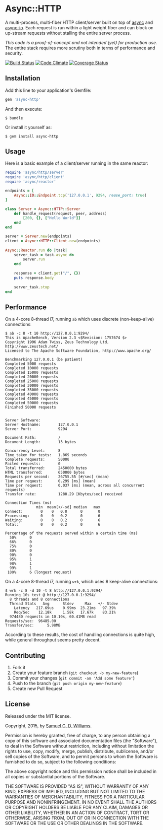 # Async::HTTP

A multi-process, multi-fiber HTTP client/server built on top of [async] and [async-io]. Each request is run within a light weight fiber and can block on up-stream requests without stalling the entire server process.

*This code is a proof-of-concept and not intended (yet) for production use.* The entire stack requires more scrutiny both in terms of performance and security.

[![Build Status](https://secure.travis-ci.org/socketry/async-http.svg)](http://travis-ci.org/socketry/async-http)
[![Code Climate](https://codeclimate.com/github/socketry/async-http.svg)](https://codeclimate.com/github/socketry/async-http)
[![Coverage Status](https://coveralls.io/repos/socketry/async-http/badge.svg)](https://coveralls.io/r/socketry/async-http)

[async]: https://github.com/socketry/async
[async-io]: https://github.com/socketry/async-io

## Installation

Add this line to your application's Gemfile:

```ruby
gem 'async-http'
```

And then execute:

	$ bundle

Or install it yourself as:

	$ gem install async-http

## Usage

Here is a basic example of a client/server running in the same reactor:

```ruby
require 'async/http/server'
require 'async/http/client'
require 'async/reactor'

endpoints = [
	Async::IO::Endpoint.tcp('127.0.0.1', 9294, reuse_port: true)
]

class Server < Async::HTTP::Server
	def handle_request(request, peer, address)
		[200, {}, ["Hello World"]]
	end
end

server = Server.new(endpoints)
client = Async::HTTP::Client.new(endpoints)
	
Async::Reactor.run do |task|
	server_task = task.async do
		server.run
	end
	
	response = client.get("/", {})
	puts response.body
	
	server_task.stop
end
```

## Performance

On a 4-core 8-thread i7, running `ab` which uses discrete (non-keep-alive) connections:

```
$ ab -c 8 -t 10 http://127.0.0.1:9294/
This is ApacheBench, Version 2.3 <$Revision: 1757674 $>
Copyright 1996 Adam Twiss, Zeus Technology Ltd, http://www.zeustech.net/
Licensed to The Apache Software Foundation, http://www.apache.org/

Benchmarking 127.0.0.1 (be patient)
Completed 5000 requests
Completed 10000 requests
Completed 15000 requests
Completed 20000 requests
Completed 25000 requests
Completed 30000 requests
Completed 35000 requests
Completed 40000 requests
Completed 45000 requests
Completed 50000 requests
Finished 50000 requests


Server Software:        
Server Hostname:        127.0.0.1
Server Port:            9294

Document Path:          /
Document Length:        13 bytes

Concurrency Level:      8
Time taken for tests:   1.869 seconds
Complete requests:      50000
Failed requests:        0
Total transferred:      2450000 bytes
HTML transferred:       650000 bytes
Requests per second:    26755.55 [#/sec] (mean)
Time per request:       0.299 [ms] (mean)
Time per request:       0.037 [ms] (mean, across all concurrent requests)
Transfer rate:          1280.29 [Kbytes/sec] received

Connection Times (ms)
              min  mean[+/-sd] median   max
Connect:        0    0   0.0      0       0
Processing:     0    0   0.2      0       6
Waiting:        0    0   0.2      0       6
Total:          0    0   0.2      0       6

Percentage of the requests served within a certain time (ms)
  50%      0
  66%      0
  75%      0
  80%      0
  90%      0
  95%      1
  98%      1
  99%      1
 100%      6 (longest request)
```

On a 4-core 8-thread i7, running `wrk`, which uses 8 keep-alive connections:

```
$ wrk -c 8 -d 10 -t 8 http://127.0.0.1:9294/
Running 10s test @ http://127.0.0.1:9294/
  8 threads and 8 connections
  Thread Stats   Avg      Stdev     Max   +/- Stdev
    Latency   217.69us    0.99ms  23.21ms   97.39%
    Req/Sec    12.18k     1.58k   17.67k    83.21%
  974480 requests in 10.10s, 60.41MB read
Requests/sec:  96485.00
Transfer/sec:      5.98MB
```

According to these results, the cost of handling connections is quite high, while general throughput seems pretty decent.

## Contributing

1. Fork it
2. Create your feature branch (`git checkout -b my-new-feature`)
3. Commit your changes (`git commit -am 'Add some feature'`)
4. Push to the branch (`git push origin my-new-feature`)
5. Create new Pull Request

## License

Released under the MIT license.

Copyright, 2015, by [Samuel G. D. Williams](http://www.codeotaku.com/samuel-williams).

Permission is hereby granted, free of charge, to any person obtaining a copy
of this software and associated documentation files (the "Software"), to deal
in the Software without restriction, including without limitation the rights
to use, copy, modify, merge, publish, distribute, sublicense, and/or sell
copies of the Software, and to permit persons to whom the Software is
furnished to do so, subject to the following conditions:

The above copyright notice and this permission notice shall be included in
all copies or substantial portions of the Software.

THE SOFTWARE IS PROVIDED "AS IS", WITHOUT WARRANTY OF ANY KIND, EXPRESS OR
IMPLIED, INCLUDING BUT NOT LIMITED TO THE WARRANTIES OF MERCHANTABILITY,
FITNESS FOR A PARTICULAR PURPOSE AND NONINFRINGEMENT. IN NO EVENT SHALL THE
AUTHORS OR COPYRIGHT HOLDERS BE LIABLE FOR ANY CLAIM, DAMAGES OR OTHER
LIABILITY, WHETHER IN AN ACTION OF CONTRACT, TORT OR OTHERWISE, ARISING FROM,
OUT OF OR IN CONNECTION WITH THE SOFTWARE OR THE USE OR OTHER DEALINGS IN
THE SOFTWARE.
